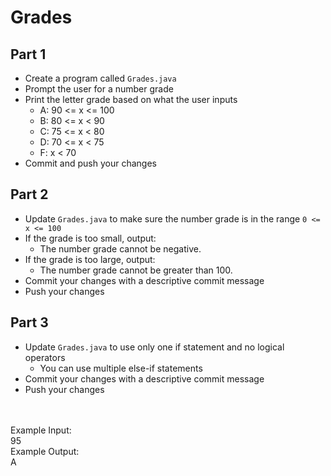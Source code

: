 # Grades

## Part 1
- Create a program called `Grades.java`
- Prompt the user for a number grade 
- Print the letter grade based on what the user inputs
  - A: 90 <= x <= 100
  - B: 80 <= x < 90
  - C: 75 <= x < 80
  - D: 70 <= x < 75
  - F: x < 70
- Commit and push your changes

## Part 2
- Update `Grades.java` to make sure the number grade is in the range `0 <= x <= 100`
- If the grade is too small, output:
  - The number grade cannot be negative.
- If the grade is too large, output:
  - The number grade cannot be greater than 100.
- Commit your changes with a descriptive commit message
- Push your changes

## Part 3
- Update `Grades.java` to use only one if statement and no logical operators
  - You can use multiple else-if statements
- Commit your changes with a descriptive commit message
- Push your changes
<br/>
<br/>
Example Input:<br/>
95<br/>
Example Output:<br/>
A

